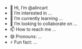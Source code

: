- 👋 Hi, I’m @alincart
- 👀 I’m interested in ...
- 🌱 I’m currently learning ...
- 💞️ I’m looking to collaborate on ...
- 📫 How to reach me ...
- 😄 Pronouns: ...
- ⚡ Fun fact: ...

<!---
alincart/alincart is a ✨ special ✨ repository because its `README.md` (this file) appears on your GitHub profile.
You can click the Preview link to take a look at your changes.
--->
